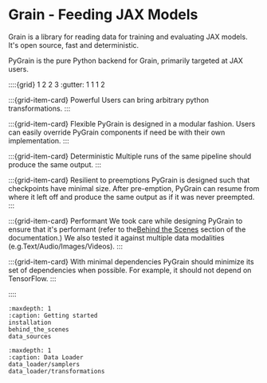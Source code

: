 # Grain - Feeding JAX Models

Grain is a library for reading data for training and evaluating JAX models. It's
open source, fast and deterministic.

PyGrain is the pure Python backend for Grain, primarily targeted at JAX users.

::::{grid} 1 2 2 3
:gutter: 1 1 1 2

:::{grid-item-card} Powerful
Users can bring arbitrary python transformations.
:::

:::{grid-item-card} Flexible
PyGrain is designed in a modular fashion. Users can easily
override PyGrain components if need be with their own implementation.
:::

:::{grid-item-card} Deterministic
 Multiple runs of the same pipeline should produce the same
output.
:::

:::{grid-item-card} Resilient to preemptions
PyGrain is designed such that
checkpoints have minimal size. After pre-emption, PyGrain can resume from where
it left off and produce the same output as if it was never preempted.
:::

:::{grid-item-card} Performant
We took care while designing PyGrain to ensure that it's
performant (refer to the[Behind the Scenes](behind_the_scenes.md)
section of the documentation.)
We also tested it against multiple data modalities (e.g.Text/Audio/Images/Videos).
:::

:::{grid-item-card} With minimal dependencies
PyGrain should minimize its set
of dependencies when possible. For example, it should not depend on TensorFlow.
:::

::::

```{toctree}
:maxdepth: 1
:caption: Getting started
installation
behind_the_scenes
data_sources
```

```{toctree}
:maxdepth: 1
:caption: Data Loader
data_loader/samplers
data_loader/transformations
```
